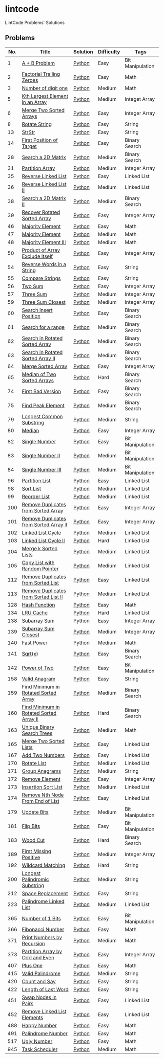 # lintcode
LintCode Problems' Solutions

## Problems

| No.  | Title                                                        | Solution                                                     | Difficulty | Tags             |
| ---- | ------------------------------------------------------------ | ------------------------------------------------------------ | ---------- | ---------------- |
| 1 | [A + B Problem](https://www.lintcode.com/problem/a-b-problem/) | [Python](algorithms/1_sum_of_two_integers.py) | Easy | Bit Manipulation |
| 2    | [Factorial Trailing Zeroes](https://www.lintcode.com/problem/trailing-zeros/) | [Python](algorithms/2_factorial_trailing_zeroes.py)          | Easy       | Math             |
| 3 | [Number of digit one](https://www.lintcode.com/problem/digit-counts/description) | [Python](algorithms/3_number_of_digit_one.py) | Medium | Math |
| 5    | [Kth Largest Element in an Array](https://www.lintcode.com/problem/kth-largest-element/description) | [Python](algorithms/5_kth_largest_element_in_an_array.py)    | Medium     | Integet Array    |
| 6    | [Merge Two Sorted Arrays](https://www.lintcode.com/problem/merge-two-sorted-arrays/) | [Python](algorithms/6_merge_sorted_array_ii.py)              | Easy       | Integer Array    |
| 8    | [Rotate String](http://www.lintcode.com/en/problem/rotate-string/) | [Python](algorithms/2_valid_anagram.py)                      | Easy       | String           |
| 13   | [StrStr](https://www.lintcode.com/problem/implement-strstr/) | [Python](algorithms/13_str_str.py)                           | Easy       | String           |
| 14   | [First Position of Target](https://www.lintcode.com/problem/first-position-of-target/) | [Python](algorithms/14_first_position_of_target.py)          | Easy       | Binary Search    |
| 28   | [Search a 2D Matrix](https://www.lintcode.com/problem/search-a-2d-matrix/description) | [Python](algorithms/28_search_a_2d_matrix.py)                | Medium     | Binary Search    |
| 31   | [Partition Array](https://www.lintcode.com/problem/partition-array/) | [Python](algorithms/31_partition_array.py)                   | Medium     | Integer Array    |
| 35 | [Reverse Linked List](https://www.lintcode.com/problem/reverse-linked-list/) | [Python](algorithms/35_reverse_linked_list.py) | Easy | Linked List |
| 36 | [Reverse Linked List II](https://www.lintcode.com/problem/reverse-linked-list-ii/description) | [Python](algorithms/36_reverse_linked_list_ii.py) | Medium | Linked List |
| 38   | [Search a 2D Matrix II](https://leetcode.com/problems/search-a-2d-matrix-ii/) | [Python](algorithms/38_search_a_2d_matrix_ii.py)             | Medium     | Binary Search    |
| 39   | [Recover Rotated Sorted Array](https://www.lintcode.com/problem/recover-rotated-sorted-array/) | [Python](algorithms/39_recover_rotated_sorted_array.py)      | Easy       | Integer Array    |
| 46 | [Majority Element](https://www.lintcode.com/problem/majority-element/) | [Python](algorithms/46_majority_element.py) | Easy | Math |
| 47 | [Majority Element](https://www.lintcode.com/problem/majority-element-ii/) | [Python](algorithms/47_majority_element_ii.py) | Medium | Math |
| 48 | [Majority Element III](https://www.lintcode.com/problem/majority-number-iii/) | [Python](algorithms/48_majority_element_iii.py) | Medium | Math |
| 50   | [Product of Array Exclude Itself](https://www.lintcode.com/problem/product-of-array-exclude-itself/) | [Python](algorithms/50_product_of_array_exclude_itself.py)   | Easy       | Integer Array    |
| 54   | [Reverse Words in a String](https://www.lintcode.com/problem/reverse-words-in-a-string/) | [Python](algorithms/54_reverse_words_in_a_string.py)         | Easy       | String           |
| 55   | [Compare Strings](http://www.lintcode.com/en/problem/compare-strings/) | [Python](algorithms/55_compare_strings.py)                   | Easy       | String           |
| 56   | [Two Sum](https://www.lintcode.com/problem/two-sum/)         | [Python](algorithms/56_two_sum.py)                           | Easy       | Integer Array    |
| 57   | [Three Sum](https://www.lintcode.com/problem/3sum/description) | [Python](algorithms/57_three_sum.py)                         | Medium     | Integer Array    |
| 59   | [Three Sum Closest](https://www.lintcode.com/problem/3sum-closest/) | [Python](algorithms/59_three_sum_closest.py)                 | Medium     | Integer Array    |
| 60   | [Search Insert Position](https://www.lintcode.com/problem/search-insert-position/) | [Python](algorithms/60_search_insert_position.py)            | Easy       | Binary Search    |
| 61   | [Search for a range](http://www.lintcode.com/en/problem/search-for-a-range/) | [Python](algorithms/61_search_for_a_range.py)                | Medium     | Binary Search    |
| 62   | [Search in Rotated Sorted Array](https://www.lintcode.com/problem/search-in-rotated-sorted-array/) | [Python](algorithms/62_search_in_rotated_sorted_array.py)    | Medium     | Binary Search    |
| 63   | [Search in Rotated Sorted Array II](https://www.lintcode.com/problem/search-in-rotated-sorted-array-ii/) | [Python](algorithms/62_search_in_rotated_sorted_array.py)    | Medium     | Binary Search    |
| 64   | [Merge Sorted Array](https://www.lintcode.com/problem/merge-sorted-array/description) | [Python](algorithms/64_merge_sorted_array.py)                | Easy       | Integet Array    |
| 65   | [Median of Two Sorted Arrays](https://www.lintcode.com/problem/median-of-two-sorted-arrays/) | [Python](algorithms/65_median_of_two_sorted_arrays.py)       | Hard       | Binary Search    |
| 74   | [First Bad Version](https://www.lintcode.com/problem/first-bad-version/) | [Python](algorithms/74_first_bad_version.py)                 | Easy       | Binary Search    |
| 75   | [Find Peak Element](https://www.lintcode.com/problem/find-peak-element/) | [Python](algorithms/75_find_peak_element.py)                 | Medium     | Binary Search    |
| 79   | [Longest Common Substring](http://www.lintcode.com/en/problem/longest-common-substring/) | [Python](algorithms/79_longest_common_substring.py)          | Medium     | String           |
| 80   | [Median](https://www.lintcode.com/problem/median/description) | [Python](algorithms/80_median.py)                            | Easy       | Integer Array    |
| 82   | [Single Number](https://www.lintcode.com/problem/single-number/) | [Python](algorithms/82_single_number.py)                     | Easy       | Bit Manipulation |
| 83   | [Single Number II](https://www.lintcode.com/problem/single-number-ii/) | [Python](algorithms/83_single_number_ii.py)                  | Medium     | Bit Manipulation |
| 84   | [Single Number III](https://www.lintcode.com/problem/single-number-iii/) | [Python](algorithms/84_single_number_iii.py)                 | Medium     | Bit Manipulation |
| 96 | [Partition List](https://www.lintcode.com/problem/partition-list/) | [Python](algorithms/96_partition_list.py) | Easy | Linked List |
| 98 | [Sort List](https://www.lintcode.com/problem/sort-list/) | [Python](algorithms/98_sort_list.py) | Medium | Linked List |
| 99 | [Reorder List](https://www.lintcode.com/problem/reorder-list/) | [Python](algorithms/99_reorder_list.py) | Medium | Linked List |
| 100  | [Remove Duplicates from Sorted Array](https://www.lintcode.com/problem/remove-duplicates-from-sorted-array/) | [Python](algorithms/100_remove_duplicates_from_sorted_array.py) | Easy       | Integer Array    |
| 101 | [Remove Duplicates from Sorted Array II](https://www.lintcode.com/problem/remove-duplicates-from-sorted-array-ii/) | [Python](algorithms/63_remove_duplicates_from_sorted_array_ii.py) | Easy | Integer Array |
| 102 | [Linked List Cycle](https://www.lintcode.com/problem/linked-list-cycle/) | [Python](algorithms/102_linked_list_cycle.py) | Medium | Linked List |
| 103 | [Linked List Cycle II](https://www.lintcode.com/problem/linked-list-cycle-ii/) | [Python](algorithms/103_linked_list_cycle_ii.py) | Hard | Linked List |
| 104 | [Merge k Sorted Lists](https://www.lintcode.com/problem/merge-k-sorted-lists/) | [Python](algorithms/104_merge_k_sorted_lists.py) | Medium | Linked List |
| 105 | [Copy List with Random Pointer](https://www.lintcode.com/problem/copy-list-with-random-pointer/description) | [Python](algorithms/105_copy_list_with_random_pointer.py) | Medium | Linked List |
| 112 | [Remove Duplicates from Sorted List](https://www.lintcode.com/problem/remove-duplicates-from-sorted-list/) | [Python](algorithms/112_remove_duplicates_from_sorted_list.py) | Easy | Linked List |
| 113 | [Remove Duplicates from Sorted List II](https://www.lintcode.com/problem/remove-duplicates-from-sorted-list-ii/) | [Python](algorithms/113_remove_duplicates_from_sorted_list_ii.py) | Medium | Linked List |
| 128  | [Hash Function](https://www.lintcode.com/problem/hash-function/description) | [Python](algorithms/128_hash_code.py)                        | Easy       | Math             |
| 134 | [LRU Cache](https://leetcode.com/problems/lru-cache/) | [Python](algorithms/134_lru_cache.py) | Hard | Linked List |
| 138  | [Subarray Sum](https://www.lintcode.com/problem/subarray-sum/) | [Python](algorithms/138_subarray_sum.py)                     | Easy       | Integer Array    |
| 139  | [Subarray Sum Closest](https://www.lintcode.com/problem/subarray-sum-closest/) | [Python](algorithms/139_subarray_sum_closest.py)             | Medium     | Integer Array    |
| 140  | [Fast Power](https://www.lintcode.com/problem/fast-power/)   | [Python](algorithms/140_fast_power.py)                       | Medium     | Math             |
| 141  | [Sqrt(x)](https://www.lintcode.com/problem/sqrtx/)           | [Python](algorithms/141_sqrt_x.py)                           | Easy       | Binary Search    |
| 142  | [Power of Two](https://www.lintcode.com/problem/o1-check-power-of-2/description) | [Python](algorithms/142_power_of_two.py)                     | Easy       | Bit Manipulation |
| 158  | [Valid Anagram](https://www.lintcode.com/problem/valid-anagram) | [Python](algorithms/158_valid_anagram.py)                    | Easy       | String           |
| 159  | [Find Minimum in Rotated Sorted Array](https://www.lintcode.com/problem/find-minimum-in-rotated-sorted-array/) | [Python](algorithms/159_find_minimum_in_rotated_sorted_array.py) | Medium     | Binary Search    |
| 160  | [Find Minimum in Rotated Sorted Array II](https://www.lintcode.com/problem/search-in-rotated-sorted-array-ii/) | [Python](algorithms/160_find_minimum_in_rotated_sorted_array_ii.py) | Hard       | Binary Search    |
| 163  | [Unique Binary Search Trees](https://www.lintcode.com/problem/unique-binary-search-trees/) | [Python](algorithms/163_unique_binary_search_trees.py)       | Medium     | Math             |
| 165 | [Merge Two Sorted Lists](https://www.lintcode.com/problem/merge-two-sorted-lists/description) | [Python](algorithms/165_merge_two_sorted_lists.py) | Easy | Linked List |
| 167 | [Add Two Numbers](https://www.lintcode.com/problem/add-two-numbers/) | [Python](algorithms/167_add_two_numbers.py) | Easy | Linked List |
| 170 | [Rotate List](https://www.lintcode.com/problem/rotate-list/) | [Python](algorithms/170_rotate_list.py) | Medium | Linked List |
| 171  | [Group Anagrams](http://www.lintcode.com/en/problem/anagrams/) | [Python](algorithms/171_group_anagrams.py)                   | Medium     | String           |
| 172  | [Remove Element](http://www.lintcode.com/en/problem/remove-element/) | [Python](algorithms/172_remove_element.py)                   | Easy       | Integer Array    |
| 173 | [Insertion Sort List](https://www.lintcode.com/problem/insertion-sort-list/) | [Python](algorithms/173_insertion_sort_list.py) | Medium | Linked List |
| 174 | [Remove Nth Node From End of List](https://www.lintcode.com/problem/remove-nth-node-from-end-of-list/description) | [Python](algorithms/174_remove_nth_node_from_end_of_list.py) | Easy | Linked List |
| 179  | [Update Bits](https://www.lintcode.com/problem/update-bits/) | [Python](algorithms/179_update_bits.py)                      | Medium     | Bit Manipulation |
| 181  | [Flip Bits](https://www.lintcode.com/problem/flip-bits/description) | [Python](algorithms/181_flip_bits.py)                        | Easy       | Bit Manipulation |
| 183  | [Wood Cut](https://www.lintcode.com/problem/wood-cut/)       | [Python](algorithms/183_wood_cut.py)                         | Hard       | Binary Search    |
| 189  | [First Missing Positive](https://www.lintcode.com/problem/first-missing-positive/) | [Python](algorithms/189_first_missing_positive.py)           | Medium     | Integer Array    |
| 192  | [Wildcard Matching](https://www.lintcode.com/problem/wildcard-matching/) | [Python](algorithms/192_wildcard_matching.py)                | Hard       | String           |
| 200  | [Longest Palindromic Substring](https://www.lintcode.com/problem/longest-palindromic-substring/) | [Python](algorithms/200_longest_palindromic_substring.py)    | Medium     | String           |
| 212  | [Space Replacement](https://www.lintcode.com/problem/space-replacement/) | [Python](algorithms/212_space_replacement.py)                | Easy       | String           |
| 223 | [Palindrome Linked List](https://www.lintcode.com/problem/palindrome-linked-list/description) | [Python](algorithms/223_palindrome_linked_list.py) | Medium | Linked List |
| 365 | [Number of 1 Bits](https://www.lintcode.com/problem/count-1-in-binary/) | [Python](algorithms/365_number_of_1_bits.py) | Easy | Bit Manipulation |
| 366 | [Fibonacci Number](https://www.lintcode.com/problem/fibonacci/) | [Python](algorithms/366_fibonacci_number.py) | Easy | Math |
| 371 | [Print Numbers by Recursion](https://www.lintcode.com/problem/print-numbers-by-recursion/description) | [Python](algorithms/371_print_numbers_by_recursion.py) | Medium | Math |
| 373  | [Partition Array by Odd and Even](https://www.lintcode.com/problem/partition-array-by-odd-and-even/) | [Python](algorithms/373_partition_array_by_odd_and_even.py)  | Easy       | Integer Array    |
| 407 | [Plus One](https://www.lintcode.com/problem/plus-one/) | [Python](algorithms/407_plus_one.py) | Easy | Math |
| 415  | [Valid Palindrome](https://www.lintcode.com/problem/valid-palindrome/) | [Python](algorithms/415_valid_palindrome.py)                 | Medium     | String           |
| 420  | [Count and Say](https://www.lintcode.com/problem/count-and-say/) | [Python](algorithms/420_count_and_say.py)                    | Easy       | String           |
| 422  | [Length of Last Word](https://www.lintcode.com/problem/length-of-last-word/) | [Python](algorithms/422_length_of_last_word.py)              | Easy       | String           |
| 451 | [Swap Nodes in Pairs](https://www.lintcode.com/problem/swap-nodes-in-pairs/) | [Python](algorithms/451_swap_nodes_in_pairs.py) | Easy | Linked List |
| 452 | [Remove Linked List Elements](https://www.lintcode.com/problem/remove-linked-list-elements/description) | [Python](algorithms/452_remove_linked_list_elements.py) | Easy | Linked List |
| 488  | [Happy Number](https://www.lintcode.com/problem/happy-number/) | [Python](algorithms/488_happy_number.py)                     | Easy       | Math             |
| 491 | [Palindrome Number](https://www.lintcode.com/problem/palindrome-number/) | [Python](algorithms/491_palindrome_number.py) | Easy | Math |
| 517 | [Ugly Number](https://www.lintcode.com/problem/ugly-number/) | [Python](algorithms/517_ugly_number.py) | Easy | Math |
| 945 | [Task Scheduler](https://www.lintcode.com/problem/task-scheduler/) | [Python](algorithms/945_task_scheduler.py) | Medium | Math |

